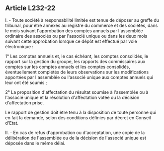 Article L232-22
----
I. - Toute société à responsabilité limitée est tenue de déposer au greffe du
tribunal, pour être annexés au registre du commerce et des sociétés, dans le
mois suivant l'approbation des comptes annuels par l'assemblée ordinaire des
associés ou par l'associé unique ou dans les deux mois suivant cette approbation
lorsque ce dépôt est effectué par voie électronique :

1° Les comptes annuels et, le cas échéant, les comptes consolidés, le rapport
sur la gestion du groupe, les rapports des commissaires aux comptes sur les
comptes annuels et les comptes consolidés, éventuellement complétés de leurs
observations sur les modifications apportées par l'assemblée ou l'associé unique
aux comptes annuels qui leur ont été soumis ;

2° La proposition d'affectation du résultat soumise à l'assemblée ou à l'associé
unique et la résolution d'affectation votée ou la décision d'affectation prise.

Le rapport de gestion doit être tenu à la disposition de toute personne qui en
fait la demande, selon des conditions définies par décret en Conseil d'Etat.

II. - En cas de refus d'approbation ou d'acceptation, une copie de la
délibération de l'assemblée ou de la décision de l'associé unique est déposée
dans le même délai.
